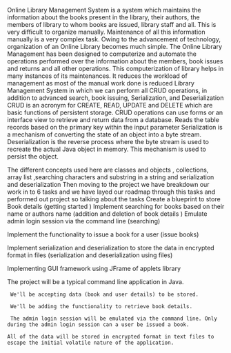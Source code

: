 Online Library Management System is a system which maintains the information about the books present in the library, their authors, the members of library to whom books are issued, library staff and all. This is very difficult to organize manually. Maintenance of all this information manually is a very complex task. Owing to the advancement of technology, organization of an Online Library becomes much simple. The Online Library Management has been designed to computerize and automate the operations performed over the information about the members, book issues and returns and all other operations. This computerization of library helps in many instances of its maintenances. It reduces the workload of management as most of the manual work done is reduced Library Management System in which we can perform all CRUD operations, in addition to advanced search, book issuing, Serialization, and Deserialization CRUD is an acronym for CREATE, READ, UPDATE and DELETE which are basic functions of persistent storage. CRUD operations can use forms or an interface view to retrieve and return data from a database. Reads the table records based on the primary key within the input parameter Serialization is a mechanism of converting the state of an object into a byte stream. Deserialization is the reverse process where the byte stream is used to recreate the actual Java object in memory. This mechanism is used to persist the object.

The different concepts used here are classes and objects , collections, array list ,searching characters and substring in a string and serialization and deserialization Then moving to the project we have breakdown our work in to 6 tasks and we have layed our roadmap through this tasks and performed out project so talking about the tasks Create a blueprint to store Book details (getting started ) Implement searching for books based on their name or authors name (addition and deletion of book details ) Emulate admin login session via the command line (searching)

Implement the functionality to issue a book for a user (issue books)

Implement serialization and deserialization to store the data in encrypted format in files (serialization and deserialization using files)

Implementing GUI framework using JFrame of applets library

The project will be a typical command line application in Java.

     We'll be accepting data (book and user details) to be stored.
     
     We'll be adding the functionality to retrieve book details.
     
     The admin login session will be emulated via the command line. Only during the admin login session can a user be issued a book.
    
    All of the data will be stored in encrypted format in text files to escape the initial volatile nature of the application.
